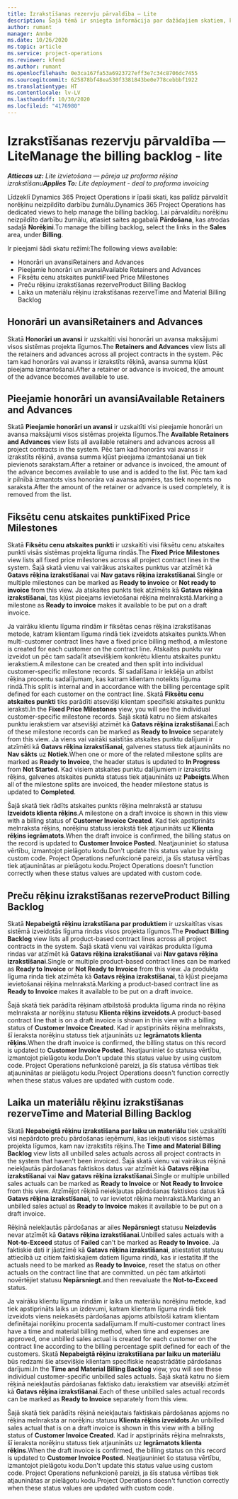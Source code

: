 ```yaml
---
title: Izrakstīšanas rezervju pārvaldība — Lite
description: Šajā tēmā ir sniegta informācija par dažādajiem skatiem, kas pieejami, lai pārvaldītu norēķinu neizpildīto darbību žurnālu.
author: rumant
manager: Annbe
ms.date: 10/26/2020
ms.topic: article
ms.service: project-operations
ms.reviewer: kfend
ms.author: rumant
ms.openlocfilehash: 0e3ca167fa53a6923727eff3e7c34c8706dc7455
ms.sourcegitcommit: 625878bf48ea530f3381843be0e778cebbbf1922
ms.translationtype: HT
ms.contentlocale: lv-LV
ms.lasthandoff: 10/30/2020
ms.locfileid: "4176980"
---
```

# <a name="manage-the-billing-backlog---lite"></a><span data-ttu-id="3776a-103">Izrakstīšanas rezervju pārvaldība — Lite</span><span class="sxs-lookup"><span data-stu-id="3776a-103">Manage the billing backlog - lite</span></span>

<span data-ttu-id="3776a-104">_**Attiecas uz:** Lite izvietošana — pāreja uz proforma rēķina izrakstīšanu_</span><span class="sxs-lookup"><span data-stu-id="3776a-104">_**Applies To:** Lite deployment - deal to proforma invoicing_</span></span>

<span data-ttu-id="3776a-105">Līdzeklī Dynamics 365 Project Operations ir īpaši skati, kas palīdz pārvaldīt norēķinu neizpildīto darbību žurnālu.</span><span class="sxs-lookup"><span data-stu-id="3776a-105">Dynamics 365 Project Operations has dedicated views to help manage the billing backlog.</span></span> <span data-ttu-id="3776a-106">Lai pārvaldītu norēķinu neizpildīto darbību žurnālu, atlasiet saites apgabalā **Pārdošana**, kas atrodas sadaļā **Norēķini**.</span><span class="sxs-lookup"><span data-stu-id="3776a-106">To manage the billing backlog, select the links in the **Sales** area, under **Billing**.</span></span> 

<span data-ttu-id="3776a-107">Ir pieejami šādi skatu režīmi:</span><span class="sxs-lookup"><span data-stu-id="3776a-107">The following views available:</span></span>

- <span data-ttu-id="3776a-108">Honorāri un avansi</span><span class="sxs-lookup"><span data-stu-id="3776a-108">Retainers and Advances</span></span>
- <span data-ttu-id="3776a-109">Pieejamie honorāri un avansi</span><span class="sxs-lookup"><span data-stu-id="3776a-109">Available Retainers and Advances</span></span>
- <span data-ttu-id="3776a-110">Fiksētu cenu atskaites punkti</span><span class="sxs-lookup"><span data-stu-id="3776a-110">Fixed Price Milestones</span></span>
- <span data-ttu-id="3776a-111">Preču rēķinu izrakstīšanas rezerve</span><span class="sxs-lookup"><span data-stu-id="3776a-111">Product Billing Backlog</span></span>
- <span data-ttu-id="3776a-112">Laika un materiālu rēķinu izrakstīšanas rezerve</span><span class="sxs-lookup"><span data-stu-id="3776a-112">Time and Material Billing Backlog</span></span>

## <a name="retainers-and-advances"></a><span data-ttu-id="3776a-113">Honorāri un avansi</span><span class="sxs-lookup"><span data-stu-id="3776a-113">Retainers and Advances</span></span>

<span data-ttu-id="3776a-114">Skatā **Honorāri un avansi** ir uzskaitīti visi honorāri un avansa maksājumi visos sistēmas projekta līgumos.</span><span class="sxs-lookup"><span data-stu-id="3776a-114">The **Retainers and Advances** view lists all the retainers and advances across all project contracts in the system.</span></span> <span data-ttu-id="3776a-115">Pēc tam kad honorārs vai avanss ir izrakstīts rēķinā, avansa summa kļūst pieejama izmantošanai.</span><span class="sxs-lookup"><span data-stu-id="3776a-115">After a retainer or advance is invoiced, the amount of the advance becomes available to use.</span></span>

## <a name="available-retainers-and-advances"></a><span data-ttu-id="3776a-116">Pieejamie honorāri un avansi</span><span class="sxs-lookup"><span data-stu-id="3776a-116">Available Retainers and Advances</span></span>

<span data-ttu-id="3776a-117">Skatā **Pieejamie honorāri un avansi** ir uzskaitīti visi pieejamie honorāri un avansa maksājumi visos sistēmas projekta līgumos.</span><span class="sxs-lookup"><span data-stu-id="3776a-117">The **Available Retainers and Advances** view lists all available retainers and advances across all project contracts in the system.</span></span> <span data-ttu-id="3776a-118">Pēc tam kad honorārs vai avanss ir izrakstīts rēķinā, avansa summa kļūst pieejama izmantošanai un tiek pievienots sarakstam.</span><span class="sxs-lookup"><span data-stu-id="3776a-118">After a retainer or advance is invoiced, the amount of the advance becomes available to use and is added to the list.</span></span> <span data-ttu-id="3776a-119">Pēc tam kad ir pilnībā izmantots viss honorāra vai avansa apmērs, tas tiek noņemts no saraksta.</span><span class="sxs-lookup"><span data-stu-id="3776a-119">After the amount of the retainer or advance is used completely, it is removed from the list.</span></span>

## <a name="fixed-price-milestones"></a><span data-ttu-id="3776a-120">Fiksētu cenu atskaites punkti</span><span class="sxs-lookup"><span data-stu-id="3776a-120">Fixed Price Milestones</span></span>

<span data-ttu-id="3776a-121">Skatā **Fiksētu cenu atskaites punkti** ir uzskaitīti visi fiksētu cenu atskaites punkti visās sistēmas projekta līguma rindās.</span><span class="sxs-lookup"><span data-stu-id="3776a-121">The **Fixed Price Milestones** view lists all fixed price milestones across all project contract lines in the system.</span></span> <span data-ttu-id="3776a-122">Šajā skatā vienu vai vairākus atskaites punktus var atzīmēt kā **Gatavs rēķina izrakstīšanai** vai **Nav gatavs rēķina izrakstīšanai**.</span><span class="sxs-lookup"><span data-stu-id="3776a-122">Single or multiple milestones can be marked as **Ready to invoice** or **Not ready to invoice** from this view.</span></span> <span data-ttu-id="3776a-123">Ja atskaites punkts tiek atzīmēts kā **Gatavs rēķina izrakstīšanai**, tas kļūst pieejams ievietošanai rēķina melnrakstā.</span><span class="sxs-lookup"><span data-stu-id="3776a-123">Marking a milestone as **Ready to invoice** makes it available to be put on a draft invoice.</span></span>

<span data-ttu-id="3776a-124">Ja vairāku klientu līguma rindām ir fiksētas cenas rēķina izrakstīšanas metode, katram klientam līguma rindā tiek izveidots atskaites punkts.</span><span class="sxs-lookup"><span data-stu-id="3776a-124">When multi-customer contract lines have a fixed price billing method, a milestone is created for each customer on the contract line.</span></span> <span data-ttu-id="3776a-125">Atskaites punktu var izveidot un pēc tam sadalīt atsevišķiem konkrētu klientu atskaites punktu ierakstiem.</span><span class="sxs-lookup"><span data-stu-id="3776a-125">A milestone can be created and then split into individual customer-specific milestone records.</span></span> <span data-ttu-id="3776a-126">Šī sadalīšana ir iekšēja un atbilst rēķina procentu sadalījumam, kas katram klientam noteikts līguma rindā.</span><span class="sxs-lookup"><span data-stu-id="3776a-126">This split is internal and in accordance with the billing percentage split defined for each customer on the contract line.</span></span> <span data-ttu-id="3776a-127">Skatā **Fiksētu cenu atskaites punkti** tiks parādīti atsevišķi klientam specifiski atskaites punktu ieraksti.</span><span class="sxs-lookup"><span data-stu-id="3776a-127">In the **Fixed Price Milestones** view, you will see the individual customer-specific milestone records.</span></span> <span data-ttu-id="3776a-128">Šajā skatā katru no šiem atskaites punktu ierakstiem var atsevišķi atzīmēt kā **Gatavs rēķina izrakstīšanai**.</span><span class="sxs-lookup"><span data-stu-id="3776a-128">Each of these milestone records can be marked as **Ready to Invoice** separately from this view.</span></span> <span data-ttu-id="3776a-129">Ja viens vai vairāki saistītās atskaites punktu dalījumi ir atzīmēti kā **Gatavs rēķina izrakstīšanai**, galvenes statuss tiek atjaunināts no **Nav sākts** uz **Notiek**.</span><span class="sxs-lookup"><span data-stu-id="3776a-129">When one or more of the related milestone splits are marked as **Ready to Invoice**, the header status is updated to **In Progress** from **Not Started**.</span></span> <span data-ttu-id="3776a-130">Kad visiem atskaites punktu dalījumiem ir izrakstīts rēķins, galvenes atskaites punkta statuss tiek atjaunināts uz **Pabeigts**.</span><span class="sxs-lookup"><span data-stu-id="3776a-130">When all of the milestone splits are invoiced, the header milestone status is updated to **Completed**.</span></span>

<span data-ttu-id="3776a-131">Šajā skatā tiek rādīts atskaites punkts rēķina melnrakstā ar statusu **Izveidots klienta rēķins**.</span><span class="sxs-lookup"><span data-stu-id="3776a-131">A milestone on a draft invoice is shown in this view with a billing status of **Customer Invoice Created**.</span></span> <span data-ttu-id="3776a-132">Kad tiek apstiprināts melnraksta rēķins, norēķinu statuss ierakstā tiek atjaunināts uz **Klienta rēķins iegrāmatots**.</span><span class="sxs-lookup"><span data-stu-id="3776a-132">When the draft invoice is confirmed, the billing status on the record is updated to **Customer Invoice Posted**.</span></span> <span data-ttu-id="3776a-133">Neatjauniniet šo statusa vērtību, izmantojot pielāgotu kodu.</span><span class="sxs-lookup"><span data-stu-id="3776a-133">Don't update this status value by using custom code.</span></span> <span data-ttu-id="3776a-134">Project Operations nefunkcionē pareizi, ja šīs statusa vērtības tiek atjauninātas ar pielāgotu kodu.</span><span class="sxs-lookup"><span data-stu-id="3776a-134">Project Operations doesn't function correctly when these status values are updated with custom code.</span></span>

## <a name="product-billing-backlog"></a><span data-ttu-id="3776a-135">Preču rēķinu izrakstīšanas rezerve</span><span class="sxs-lookup"><span data-stu-id="3776a-135">Product Billing Backlog</span></span>

<span data-ttu-id="3776a-136">Skatā **Nepabeigtā rēķinu izrakstīšana par produktiem** ir uzskaitītas visas sistēmā izveidotās līguma rindas visos projekta līgumos.</span><span class="sxs-lookup"><span data-stu-id="3776a-136">The **Product Billing Backlog** view lists all product-based contract lines across all project contracts in the system.</span></span> <span data-ttu-id="3776a-137">Šajā skatā vienu vai vairākas produkta līguma rindas var atzīmēt kā **Gatavs rēķina izrakstīšanai** vai **Nav gatavs rēķina izrakstīšanai**.</span><span class="sxs-lookup"><span data-stu-id="3776a-137">Single or multiple product-based contract lines can be marked as **Ready to Invoice** or **Not Ready to Invoice** from this view.</span></span> <span data-ttu-id="3776a-138">Ja produkta līguma rinda tiek atzīmēta kā **Gatavs rēķina izrakstīšanai**, tā kļūst pieejama ievietošanai rēķina melnrakstā.</span><span class="sxs-lookup"><span data-stu-id="3776a-138">Marking a product-based contract line as **Ready to Invoice** makes it available to be put on a draft invoice.</span></span>

<span data-ttu-id="3776a-139">Šajā skatā tiek parādīta rēķinam atbilstošā produkta līguma rinda no rēķina melnraksta ar norēķinu statusu **Klienta rēķins izveidots**.</span><span class="sxs-lookup"><span data-stu-id="3776a-139">A product-based contract line that is on a draft invoice is shown in this view with a billing status of **Customer Invoice Created**.</span></span> <span data-ttu-id="3776a-140">Kad ir apstiprināts rēķina melnraksts, šī ieraksta norēķinu statuss tiek atjaunināts uz **Iegrāmatots klienta rēķins**.</span><span class="sxs-lookup"><span data-stu-id="3776a-140">When the draft invoice is confirmed, the billing status on this record is updated to **Customer Invoice Posted**.</span></span> <span data-ttu-id="3776a-141">Neatjauniniet šo statusa vērtību, izmantojot pielāgotu kodu.</span><span class="sxs-lookup"><span data-stu-id="3776a-141">Don't update this status value by using custom code.</span></span> <span data-ttu-id="3776a-142">Project Operations nefunkcionē pareizi, ja šīs statusa vērtības tiek atjauninātas ar pielāgotu kodu.</span><span class="sxs-lookup"><span data-stu-id="3776a-142">Project Operations doesn't function correctly when these status values are updated with custom code.</span></span>

## <a name="time-and-material-billing-backlog"></a><span data-ttu-id="3776a-143">Laika un materiālu rēķinu izrakstīšanas rezerve</span><span class="sxs-lookup"><span data-stu-id="3776a-143">Time and Material Billing Backlog</span></span>

<span data-ttu-id="3776a-144">Skatā **Nepabeigtā rēķinu izrakstīšana par laiku un materiālu** tiek uzskaitīti visi nepārdoto preču pārdošanas ieņēmumi, kas iekļauti visos sistēmas projekta līgumos, kam nav izrakstīts rēķins.</span><span class="sxs-lookup"><span data-stu-id="3776a-144">The **Time and Material Billing Backlog** view lists all unbilled sales actuals across all project contracts in the system that haven't been invoiced.</span></span> <span data-ttu-id="3776a-145">Šajā skatā vienu vai vairākus rēķinā neiekļautās pārdošanas faktiskos datus var atzīmēt kā **Gatavs rēķina izrakstīšanai** vai **Nav gatavs rēķina izrakstīšanai**.</span><span class="sxs-lookup"><span data-stu-id="3776a-145">Single or multiple unbilled sales actuals can be marked as **Ready to Invoice** or **Not Ready to Invoice** from this view.</span></span> <span data-ttu-id="3776a-146">Atzīmējot rēķinā neiekļautas pārdošanas faktiskos datus kā **Gatavs rēķina izrakstīšanai**, to var ievietot rēķina melnrakstā.</span><span class="sxs-lookup"><span data-stu-id="3776a-146">Marking an unbilled sales actual as **Ready to Invoice** makes it available to be put on a draft invoice.</span></span>

<span data-ttu-id="3776a-147">Rēķinā neiekļautās pārdošanas ar ailes **Nepārsniegt** statusu **Neizdevās** nevar atzīmēt kā **Gatavs rēķina izrakstīšanai**.</span><span class="sxs-lookup"><span data-stu-id="3776a-147">Unbilled sales actuals with a **Not-to-Exceed** status of **Failed** can't be marked as **Ready to Invoice**.</span></span> <span data-ttu-id="3776a-148">Ja faktiskie dati ir jāatzīmē kā **Gatavs rēķina izrakstīšanai**, atiestatiet statusu attiecībā uz citiem faktiskajiem datiem līguma rindā, kas ir iestatīta.</span><span class="sxs-lookup"><span data-stu-id="3776a-148">If the actuals need to be marked as **Ready to Invoice**, reset the status on other actuals on the contract line that are committed.</span></span> <span data-ttu-id="3776a-149">un pēc tam atkārtoti novērtējiet statusu **Nepārsniegt**.</span><span class="sxs-lookup"><span data-stu-id="3776a-149">and then reevaluate the **Not-to-Exceed** status.</span></span>

<span data-ttu-id="3776a-150">Ja vairāku klientu līguma rindām ir laika un materiālu norēķinu metode, kad tiek apstiprināts laiks un izdevumi, katram klientam līguma rindā tiek izveidots viens neiekasēts pārdošanas apjoms atbilstoši katram klientam definētajai norēķinu procenta sadalījumam.</span><span class="sxs-lookup"><span data-stu-id="3776a-150">If multi-customer contract lines have a time and material billing method, when time and expenses are approved, one unbilled sales actual is created for each customer on the contract line according to the billing percentage split defined for each of the customers.</span></span> <span data-ttu-id="3776a-151">Skatā **Nepabeigtā rēķinu izrakstīšana par laiku un materiālu** būs redzami šie atsevišķie klientam specifiskie neapstrādātie pārdošanas darījumi.</span><span class="sxs-lookup"><span data-stu-id="3776a-151">In the **Time and Material Billing Backlog** view, you will see these individual customer-specific unbilled sales actuals.</span></span> <span data-ttu-id="3776a-152">Šajā skatā katru no šiem rēķinā neiekļautās pārdošanas faktisko datu ierakstiem var atsevišķi atzīmēt kā **Gatavs rēķina izrakstīšanai**.</span><span class="sxs-lookup"><span data-stu-id="3776a-152">Each of these unbilled sales actual records can be marked as **Ready to Invoice** separately from this view.</span></span>

<span data-ttu-id="3776a-153">Šajā skatā tiek parādīts rēķinā neiekļautais faktiskais pārdošanas apjoms no rēķina melnraksta ar norēķinu statusu **Klienta rēķins izveidots**.</span><span class="sxs-lookup"><span data-stu-id="3776a-153">An unbilled sales actual that is on a draft invoice is shown in this view with a billing status of **Customer Invoice Created**.</span></span> <span data-ttu-id="3776a-154">Kad ir apstiprināts rēķina melnraksts, šī ieraksta norēķinu statuss tiek atjaunināts uz **Iegrāmatots klienta rēķins**.</span><span class="sxs-lookup"><span data-stu-id="3776a-154">When the draft invoice is confirmed, the billing status on this record is updated to **Customer Invoice Posted**.</span></span> <span data-ttu-id="3776a-155">Neatjauniniet šo statusa vērtību, izmantojot pielāgotu kodu.</span><span class="sxs-lookup"><span data-stu-id="3776a-155">Don't update this status value using custom code.</span></span> <span data-ttu-id="3776a-156">Project Operations nefunkcionē pareizi, ja šīs statusa vērtības tiek atjauninātas ar pielāgotu kodu.</span><span class="sxs-lookup"><span data-stu-id="3776a-156">Project Operations doesn't function correctly when these status values are updated with custom code.</span></span>
